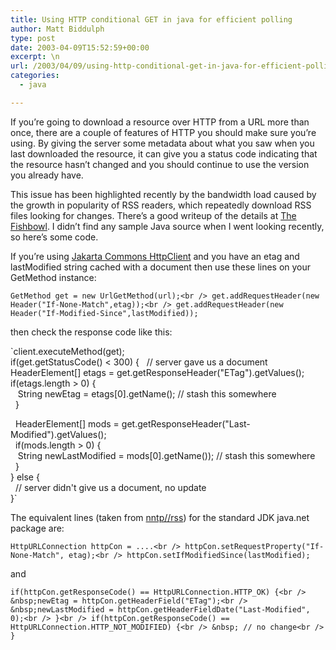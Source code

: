 ```yaml
---
title: Using HTTP conditional GET in java for efficient polling
author: Matt Biddulph
type: post
date: 2003-04-09T15:52:59+00:00
excerpt: \n
url: /2003/04/09/using-http-conditional-get-in-java-for-efficient-polling/
categories:
  - java

---
```

If you&#8217;re going to download a resource over HTTP from a URL more than once, there are a couple of features of HTTP you should make sure you&#8217;re using. By giving the server some metadata about what you saw when you last downloaded the resource, it can give you a status code indicating that the resource hasn&#8217;t changed and you should continue to use the version you already have.

This issue has been highlighted recently by the bandwidth load caused by the growth in popularity of RSS readers, which repeatedly download RSS files looking for changes. There&#8217;s a good writeup of the details at [The Fishbowl][1]. I didn&#8217;t find any sample Java source when I went looking recently, so here&#8217;s some code.

<!--more-->

  
If you&#8217;re using [Jakarta Commons HttpClient][2] and you have an etag and lastModified string cached with a document then use these lines on your GetMethod instance:

`GetMethod get = new UrlGetMethod(url);<br />
get.addRequestHeader(new Header("If-None-Match",etag));<br />
get.addRequestHeader(new Header("If-Modified-Since",lastModified));`

then check the response code like this:

`client.executeMethod(get);<br />
if(get.getStatusCode() < 300) {
&nbsp;            // server gave us a document
&nbsp;            HeaderElement[] etags = get.getResponseHeader("ETag").getValues();
&nbsp;            if(etags.length > 0) {<br />
&nbsp;&nbsp;               String newEtag = etags[0].getName(); // stash this somewhere<br />
&nbsp;            }</p>
<p>&nbsp;            HeaderElement[] mods = get.getResponseHeader("Last-Modified").getValues();<br />
&nbsp;            if(mods.length > 0) {<br />
&nbsp;&nbsp;                String newLastModified = mods[0].getName()); // stash this somewhere<br />
&nbsp;            }<br />
} else {<br />
&nbsp;            // server didn't give us a document, no update<br />
}`

The equivalent lines (taken from [nntp//rss][3]) for the standard JDK java.net package are:

`HttpURLConnection httpCon = ....<br />
httpCon.setRequestProperty("If-None-Match", etag);<br />
httpCon.setIfModifiedSince(lastModified);`

and

`if(httpCon.getResponseCode() == HttpURLConnection.HTTP_OK) {<br />
&nbsp;newEtag = httpCon.getHeaderField("ETag");<br />
&nbsp;newLastModified = httpCon.getHeaderFieldDate("Last-Modified", 0);<br />
}<br />
if(httpCon.getResponseCode() == HttpURLConnection.HTTP_NOT_MODIFIED) {<br />
&nbsp; // no change<br />
}`

 [1]: https://fishbowl.pastiche.org/archives/001132.html
 [2]: https://jakarta.apache.org/commons/httpclient/index.html
 [3]: https://www.methodize.org/nntprss/